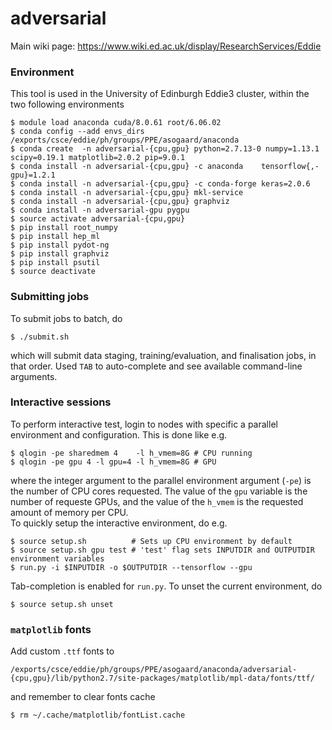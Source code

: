 # adversarial

Main wiki page: https://www.wiki.ed.ac.uk/display/ResearchServices/Eddie


### Environment

This tool is used in the University of Edinburgh Eddie3 cluster, within the two following environments
```
$ module load anaconda cuda/8.0.61 root/6.06.02
$ conda config --add envs_dirs /exports/csce/eddie/ph/groups/PPE/asogaard/anaconda
$ conda create  -n adversarial-{cpu,gpu} python=2.7.13-0 numpy=1.13.1 scipy=0.19.1 matplotlib=2.0.2 pip=9.0.1
$ conda install -n adversarial-{cpu,gpu} -c anaconda    tensorflow{,-gpu}=1.2.1
$ conda install -n adversarial-{cpu,gpu} -c conda-forge keras=2.0.6
$ conda install -n adversarial-{cpu,gpu} mkl-service
$ conda install -n adversarial-{cpu,gpu} graphviz
$ conda install -n adversarial-gpu pygpu
$ source activate adversarial-{cpu,gpu}
$ pip install root_numpy
$ pip install hep_ml
$ pip install pydot-ng
$ pip install graphviz
$ pip install psutil
$ source deactivate
```


### Submitting jobs

To submit jobs to batch, do
```
$ ./submit.sh
```
which will submit data staging, training/evaluation, and finalisation jobs, in
that order. Used `TAB` to auto-complete and see available command-line arguments.


### Interactive sessions

To perform interactive test, login to nodes with specific a parallel environment and configuration. This is done like e.g.
```
$ qlogin -pe sharedmem 4    -l h_vmem=8G # CPU running
$ qlogin -pe gpu 4 -l gpu=4 -l h_vmem=8G # GPU 
```
where the integer argument to the parallel environment argument (`-pe`) is the number of CPU cores requested. The value of the `gpu` variable is the number of requeste GPUs, and the value of the `h_vmem` is the requested amount of memory per CPU.  
To quickly setup the interactive environment, do e.g.
```
$ source setup.sh          # Sets up CPU environment by default
$ source setup.sh gpu test # 'test' flag sets INPUTDIR and OUTPUTDIR environment variables
$ run.py -i $INPUTDIR -o $OUTPUTDIR --tensorflow --gpu
```
Tab-completion is enabled for `run.py`.
To unset the current environment, do
```
$ source setup.sh unset
```


### `matplotlib` fonts

Add custom `.ttf` fonts to
```
/exports/csce/eddie/ph/groups/PPE/asogaard/anaconda/adversarial-{cpu,gpu}/lib/python2.7/site-packages/matplotlib/mpl-data/fonts/ttf/
```
and remember to clear fonts cache
```
$ rm ~/.cache/matplotlib/fontList.cache
```
